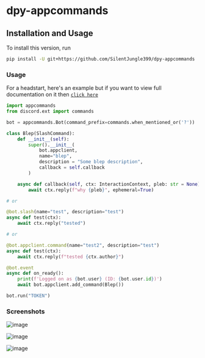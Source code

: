 # dpy-appcommands

## Installation and Usage

To install this version, run

```bash
pip install -U git+https://github.com/SilentJungle399/dpy-appcommands
```

### Usage

For a headstart, here's an example
but if you want to view full
documentation on it then [`click here`](https://dpy-appcommands.rtfd.io)

```py
import appcommands
from discord.ext import commands

bot = appcommands.Bot(command_prefix=commands.when_mentioned_or('?'))

class Blep(SlashCommand):
    def __init__(self):
        super().__init__(
            bot.appclient,
            name="blep",
            description = "Some blep description",
            callback = self.callback
        )

    async def callback(self, ctx: InteractionContext, pleb: str = None):
        await ctx.reply(f"why {pleb}", ephemeral=True)

# or

@bot.slash(name="test", description="test")
async def test(ctx):
    await ctx.reply("tested")

# or

@bot.appclient.command(name="test2", description="test")
async def test(ctx):
    await ctx.reply(f"tested {ctx.author}")

@bot.event
async def on_ready():
    print(f'Logged on as {bot.user} (ID: {bot.user.id})')
    await bot.appclient.add_command(Blep())

bot.run("TOKEN")
```

### Screenshots

![image](https://user-images.githubusercontent.com/75272148/127775083-6722865b-b38a-4c1c-aeab-67792448224b.png)

![image](https://user-images.githubusercontent.com/75272148/127775088-8504cd9d-0b94-4e82-a683-e8acb6cc0f43.png)

![image](https://user-images.githubusercontent.com/75272148/127775094-75c435c7-6600-4a43-9433-80482692821f.png)
